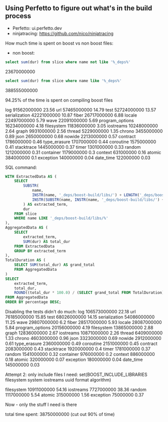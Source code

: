 ## Using Perfetto to figure out what's in the build process
- Perfetto: ui.perfetto.dev
- ninjatracing: https://github.com/nico/ninjatracing

How much time is spent on boost vs non boost files:
- non boost:
```sql
select sum(dur) from slice where name not like '%_deps%'
```
23670000000

```sql
select sum(dur) from slice where name like '%_deps%'
```
388555000000

94.25% of the time is spent on compiling boost files

log	91562000000	23.56
url	57465000000	14.79
test	52724000000	13.57
serialization	42221000000	10.87
fiber	26717000000	6.88
locale	22497000000	5.79
wave	22091000000	5.69
program_options	16234000000	4.18
filesystem	11836000000	3.05
iostreams	10248000000	2.64
graph	9931000000	2.56
thread	5229000000	1.35
chrono	3455000000	0.89
json	2650000000	0.68
nowide	2213000000	0.57
contract	1786000000	0.46
type_erasure	1707000000	0.44
coroutine	1575000000	0.41
stacktrace	1445000000	0.37
timer	1301000000	0.33
random	1212000000	0.31
container	1179000000	0.3
context	631000000	0.16
atomic	384000000	0.1
exception	140000000	0.04
date_time	122000000	0.03

SQL command:
```sql
WITH ExtractedData AS (
    SELECT 
        SUBSTR(
            name,
            INSTR(name, '_deps/boost-build/libs/') + LENGTH('_deps/boost-build/libs/'),
            INSTR(SUBSTR(name, INSTR(name, '_deps/boost-build/libs/') + LENGTH('_deps/boost-build/libs/')), '/') - 1
        ) AS extracted_term,
        dur
    FROM slice
    WHERE name LIKE '_deps/boost-build/libs/%'
),
AggregatedData AS (
    SELECT 
        extracted_term, 
        SUM(dur) AS total_dur
    FROM ExtractedData
    GROUP BY extracted_term
),
TotalDuration AS (
    SELECT SUM(total_dur) AS grand_total
    FROM AggregatedData
)
SELECT 
    extracted_term,
    total_dur,
    ROUND((total_dur * 100.0) / (SELECT grand_total FROM TotalDuration), 2) AS percentage
FROM AggregatedData
ORDER BY percentage DESC;
```

Disabling the tests didn't do much:
log	106573000000	22.18
url	76185000000	15.85
test	68026000000	14.15
serialization	54086000000	11.25
wave	29807000000	6.2
fiber	28517000000	5.93
locale	28087000000	5.84
program_options	20156000000	4.19
filesystem	13865000000	2.88
graph	12836000000	2.67
iostreams	10871000000	2.26
thread	6409000000	1.33
chrono	4603000000	0.96
json	3323000000	0.69
nowide	2912000000	0.61
type_erasure	2360000000	0.49
coroutine	2151000000	0.45
contract	2083000000	0.43
stacktrace	1920000000	0.4
timer	1781000000	0.37
random	1541000000	0.32
container	976000000	0.2
context	886000000	0.18
atomic	320000000	0.07
exception	180000000	0.04
date_time	145000000	0.03

Attempt 2: only include files I need: set(BOOST_INCLUDE_LIBRARIES filesystem system iostreams uuid format algorithm)


filesystem	10911000000	54.16
iostreams	7727000000	38.36
random	1117000000	5.54
atomic	315000000	1.56
exception	75000000	0.37

Now - only the stuff I need is there

total time spent: 38750000000 (cut out 90% of time)